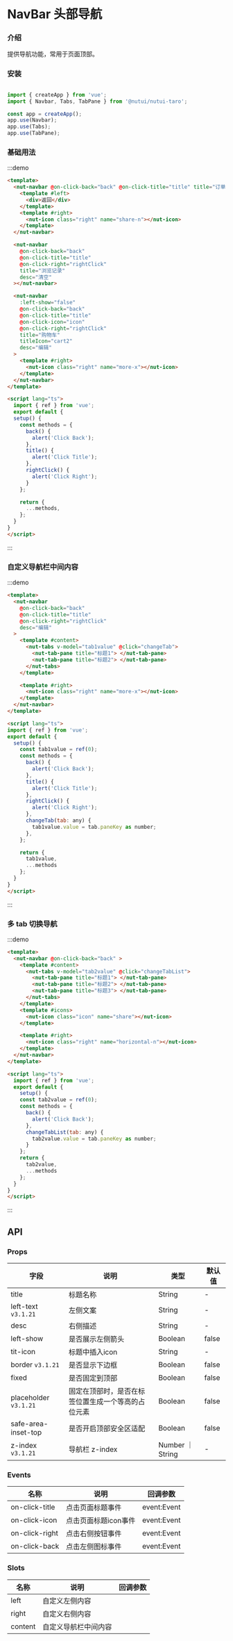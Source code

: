 # NavBar 头部导航

### 介绍 

提供导航功能，常用于页面顶部。

### 安装

```javascript

import { createApp } from 'vue';
import { Navbar, Tabs, TabPane } from '@nutui/nutui-taro';

const app = createApp();
app.use(Navbar);
app.use(Tabs);
app.use(TabPane);
```

### 基础用法

:::demo
```html
<template>
  <nut-navbar @on-click-back="back" @on-click-title="title" title="订单详情">
    <template #left>
      <div>返回</div>
    </template>
    <template #right>
      <nut-icon class="right" name="share-n"></nut-icon>
    </template>
  </nut-navbar>

  <nut-navbar
    @on-click-back="back"
    @on-click-title="title"
    @on-click-right="rightClick"
    title="浏览记录"
    desc="清空"
  ></nut-navbar>

  <nut-navbar
    :left-show="false"
    @on-click-back="back"
    @on-click-title="title"
    @on-click-icon="icon"
    @on-click-right="rightClick"
    title="购物车"
    titleIcon="cart2"
    desc="编辑"
  >
    <template #right>
      <nut-icon class="right" name="more-x"></nut-icon>
    </template>
  </nut-navbar>
</template>

<script lang="ts">
  import { ref } from 'vue';
  export default {
  setup() {
    const methods = {
      back() {
        alert('Click Back');
      },
      title() {
        alert('Click Title');
      },
      rightClick() {
        alert('Click Right');
      }
    };

    return {
      ...methods,
    };
  }
}
</script>

```
:::

### 自定义导航栏中间内容

:::demo
```html
<template>
  <nut-navbar
    @on-click-back="back"
    @on-click-title="title"
    @on-click-right="rightClick"
    desc="编辑"
  >
    <template #content>
      <nut-tabs v-model="tab1value" @click="changeTab">
        <nut-tab-pane title="标题1"> </nut-tab-pane>
        <nut-tab-pane title="标题2"> </nut-tab-pane>
      </nut-tabs>
    </template>

    <template #right>
      <nut-icon class="right" name="more-x"></nut-icon>
    </template>
  </nut-navbar>
</template>

<script lang="ts">
import { ref } from 'vue';
export default {
  setup() {
    const tab1value = ref(0);
    const methods = {
      back() {
        alert('Click Back');
      },
      title() {
        alert('Click Title');
      },
      rightClick() {
        alert('Click Right');
      },
      changeTab(tab: any) {
        tab1value.value = tab.paneKey as number;
      },
    };

    return {
      tab1value,
      ...methods
    };
  }
}
</script>
```
:::

### 多 tab 切换导航

:::demo
```html
<template>
  <nut-navbar @on-click-back="back" >
    <template #content>
      <nut-tabs v-model="tab2value" @click="changeTabList">
        <nut-tab-pane title="标题1"> </nut-tab-pane>
        <nut-tab-pane title="标题2"> </nut-tab-pane>
        <nut-tab-pane title="标题3"> </nut-tab-pane>
      </nut-tabs>
    </template>
    <template #icons>
      <nut-icon class="icon" name="share"></nut-icon>
    </template>

    <template #right>
      <nut-icon class="right" name="horizontal-n"></nut-icon>
    </template>
  </nut-navbar>
</template>

<script lang="ts">
  import { ref } from 'vue';
  export default {
    setup() {
    const tab2value = ref(0);
    const methods = {
      back() {
        alert('Click Back');
      },
      changeTabList(tab: any) {
        tab2value.value = tab.paneKey as number;
      }
    };
    return {
      tab2value,
      ...methods
    };
  }
}
</script>

```
:::
## API
### Props

| 字段            | 说明                                                    | 类型    | 默认值  |
|-----------------|--------------------------------------------------------|---------|---------|
| title           | 标题名称                                                 | String  | -       |
| left-text `v3.1.21`       | 左侧文案                                                 | String  | -       |
| desc            | 右侧描述                                                 | String  | -       |
| left-show       | 是否展示左侧箭头                                          | Boolean | false   |
| tit-icon        | 标题中插入icon                                           | String  | -       |
| border `v3.1.21`          | 是否显示下边框                                            | Boolean  | false  |
| fixed           | 是否固定到顶部                                            | Boolean  | false    |
| placeholder `v3.1.21`     | 固定在顶部时，是否在标签位置生成一个等高的占位元素              | Boolean  | false   |
| safe-area-inset-top   | 是否开启顶部安全区适配                                | Boolean  | false   |
| z-index `v3.1.21` | 导航栏 z-index                                            | Number ｜ String  | -       |


### Events
| 名称  | 说明     | 回调参数    |
|-------|----------|-------------|
| on-click-title | 点击页面标题事件 | event:Event |
| on-click-icon | 点击页面标题icon事件 | event:Event |
| on-click-right | 点击右侧按钮事件 | event:Event |
| on-click-back | 点击左侧图标事件 | event:Event |

### Slots
| 名称  | 说明     | 回调参数    |
|-------|----------|-------------|
| left | 自定义左侧内容 |  |
| right | 自定义右侧内容 |  |
| content |  自定义导航栏中间内容 |  |